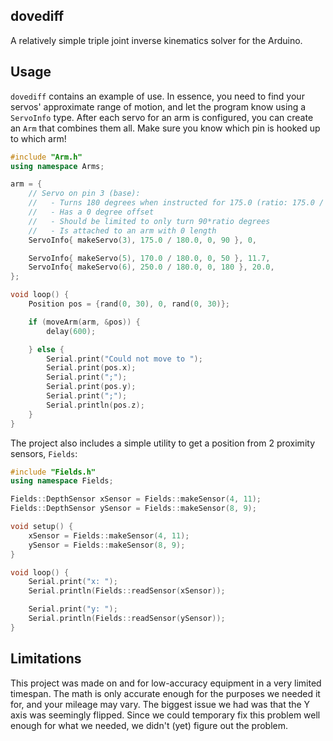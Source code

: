 dovediff
-------

A relatively simple triple joint inverse kinematics solver for the Arduino.

## Usage

`dovediff` contains an example of use. In essence, you need to find your servos' approximate range of motion, and let the program know using a `ServoInfo` type.  After each servo for an arm is configured, you can create an `Arm` that combines them all. Make sure you know which pin is hooked up to which arm!

```cpp
#include "Arm.h"
using namespace Arms;

arm = {
    // Servo on pin 3 (base):
    //   - Turns 180 degrees when instructed for 175.0 (ratio: 175.0 / 180.0)
    //   - Has a 0 degree offset
    //   - Should be limited to only turn 90*ratio degrees
    //   - Is attached to an arm with 0 length
    ServoInfo{ makeServo(3), 175.0 / 180.0, 0, 90 }, 0,

    ServoInfo{ makeServo(5), 170.0 / 180.0, 0, 50 }, 11.7,
    ServoInfo{ makeServo(6), 250.0 / 180.0, 0, 180 }, 20.0,
};

void loop() {
    Position pos = {rand(0, 30), 0, rand(0, 30)};

    if (moveArm(arm, &pos)) {
        delay(600);        

    } else {
        Serial.print("Could not move to ");
        Serial.print(pos.x);
        Serial.print(";");
        Serial.print(pos.y);
        Serial.print(";");
        Serial.println(pos.z);
    }
}
```

The project also includes a simple utility to get a position from 2 proximity sensors, `Fields`:

```cpp
#include "Fields.h"
using namespace Fields;

Fields::DepthSensor xSensor = Fields::makeSensor(4, 11);
Fields::DepthSensor ySensor = Fields::makeSensor(8, 9);

void setup() {
    xSensor = Fields::makeSensor(4, 11);
    ySensor = Fields::makeSensor(8, 9);
}

void loop() {
    Serial.print("x: ");
    Serial.println(Fields::readSensor(xSensor));

    Serial.print("y: ");
    Serial.println(Fields::readSensor(ySensor));
}
```

## Limitations

This project was made on and for low-accuracy equipment in a very limited timespan. The math is only accurate enough for the purposes we needed it for, and your mileage may vary.  The biggest issue we had was that the Y axis was seemingly flipped. Since we could temporary fix this problem well enough for what we needed, we didn't (yet) figure out the problem.
